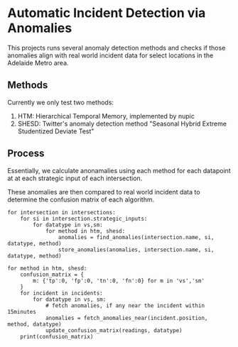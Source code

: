 # Automatic Incident Detection via Anomalies

This projects runs several anomaly detection methods
and checks if those anomalies align with real world
incident data for select locations in the Adelaide Metro area.

## Methods

Currently we only test two methods:

1. HTM: Hierarchical Temporal Memory, implemented by nupic
2. SHESD: Twitter's anomaly detection method "Seasonal Hybrid Extreme Studentized Deviate Test"

## Process
Essentially, we calculate anonamalies using each method for each datapoint
at at each strategic input of each intersection.

These anomalies are then compared to real world incident data to
determine the confusion matrix of each algorithm.
 
```
for intersection in intersections:
    for si in intersection.strategic_inputs:
        for datatype in vs,sm:
            for method in htm, shesd:
                anomalies = find_anomalies(intersection.name, si, datatype, method)
                store_anomalies(anomalies, intersection.name, si, datatype, method)
                
for method in htm, shesd:
    confusion_matrix = {
        m: {'tp':0, 'fp':0, 'tn':0, 'fn':0} for m in 'vs','sm'
    }
    for incident in incidents:
        for datatype in vs, sm:
            # fetch anomalies, if any near the incident within 15minutes
            anomalies = fetch_anomalies_near(incident.position, method, datatype)  
            update_confusion_matrix(readings, datatype)
    print(confusion_matrix)
```